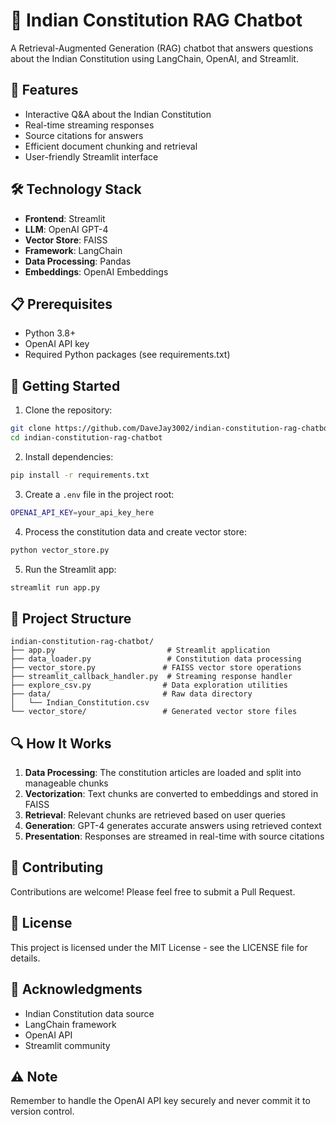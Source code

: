 # 📜 Indian Constitution RAG Chatbot

A Retrieval-Augmented Generation (RAG) chatbot that answers questions about the Indian Constitution using LangChain, OpenAI, and Streamlit.

## 🌟 Features

- Interactive Q&A about the Indian Constitution
- Real-time streaming responses
- Source citations for answers
- Efficient document chunking and retrieval
- User-friendly Streamlit interface

## 🛠️ Technology Stack

- **Frontend**: Streamlit
- **LLM**: OpenAI GPT-4
- **Vector Store**: FAISS
- **Framework**: LangChain
- **Data Processing**: Pandas
- **Embeddings**: OpenAI Embeddings

## 📋 Prerequisites

- Python 3.8+
- OpenAI API key
- Required Python packages (see requirements.txt)

## 🚀 Getting Started

1. Clone the repository:
```bash
git clone https://github.com/DaveJay3002/indian-constitution-rag-chatbot.git
cd indian-constitution-rag-chatbot
```

2. Install dependencies:
```bash
pip install -r requirements.txt
```

3. Create a `.env` file in the project root:
```bash
OPENAI_API_KEY=your_api_key_here
```

4. Process the constitution data and create vector store:
```bash
python vector_store.py
```

5. Run the Streamlit app:
```bash
streamlit run app.py
```

## 📁 Project Structure

```
indian-constitution-rag-chatbot/
├── app.py                         # Streamlit application
├── data_loader.py                 # Constitution data processing
├── vector_store.py               # FAISS vector store operations
├── streamlit_callback_handler.py  # Streaming response handler
├── explore_csv.py                # Data exploration utilities
├── data/                         # Raw data directory
│   └── Indian_Constitution.csv
└── vector_store/                 # Generated vector store files
```

## 🔍 How It Works

1. **Data Processing**: The constitution articles are loaded and split into manageable chunks
2. **Vectorization**: Text chunks are converted to embeddings and stored in FAISS
3. **Retrieval**: Relevant chunks are retrieved based on user queries
4. **Generation**: GPT-4 generates accurate answers using retrieved context
5. **Presentation**: Responses are streamed in real-time with source citations

## 🤝 Contributing

Contributions are welcome! Please feel free to submit a Pull Request.

## 📄 License

This project is licensed under the MIT License - see the LICENSE file for details.

## 🙏 Acknowledgments

- Indian Constitution data source
- LangChain framework
- OpenAI API
- Streamlit community

## ⚠️ Note

Remember to handle the OpenAI API key securely and never commit it to version control.
